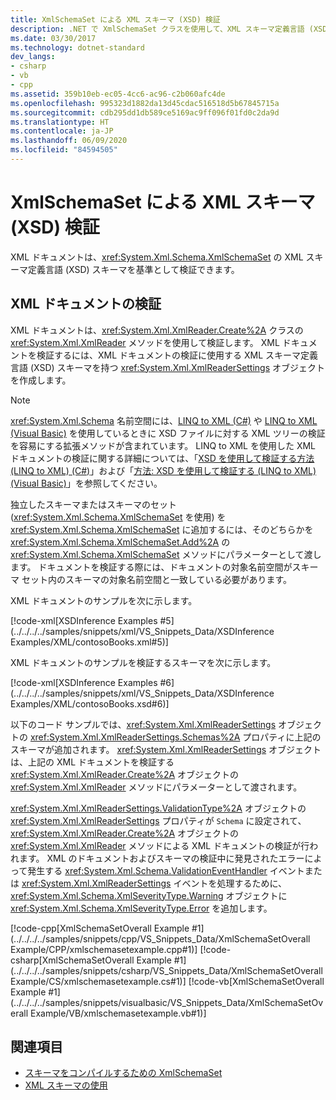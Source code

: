```yaml
---
title: XmlSchemaSet による XML スキーマ (XSD) 検証
description: .NET で XmlSchemaSet クラスを使用して、XML スキーマ定義言語 (XSD) スキーマに対して XML ドキュメントを検証する方法について学習します。
ms.date: 03/30/2017
ms.technology: dotnet-standard
dev_langs:
- csharp
- vb
- cpp
ms.assetid: 359b10eb-ec05-4cc6-ac96-c2b060afc4de
ms.openlocfilehash: 995323d1882da13d45cdac516518d5b67845715a
ms.sourcegitcommit: cdb295dd1db589ce5169ac9ff096f01fd0c2da9d
ms.translationtype: HT
ms.contentlocale: ja-JP
ms.lasthandoff: 06/09/2020
ms.locfileid: "84594505"
---
```

# <a name="xml-schema-xsd-validation-with-xmlschemaset"></a>XmlSchemaSet による XML スキーマ (XSD) 検証

XML ドキュメントは、<xref:System.Xml.Schema.XmlSchemaSet> の XML スキーマ定義言語 (XSD) スキーマを基準として検証できます。  
  
## <a name="validate-xml-documents"></a>XML ドキュメントの検証  
 XML ドキュメントは、<xref:System.Xml.XmlReader.Create%2A> クラスの <xref:System.Xml.XmlReader> メソッドを使用して検証します。 XML ドキュメントを検証するには、XML ドキュメントの検証に使用する XML スキーマ定義言語 (XSD) スキーマを持つ <xref:System.Xml.XmlReaderSettings> オブジェクトを作成します。  
  
> [!NOTE]
> <xref:System.Xml.Schema> 名前空間には、[LINQ to XML (C#)](../../../csharp/programming-guide/concepts/linq/linq-to-xml-overview.md) や [LINQ to XML (Visual Basic)](../../../visual-basic/programming-guide/concepts/linq/linq-to-xml.md) を使用しているときに XSD ファイルに対する XML ツリーの検証を容易にする拡張メソッドが含まれています。 LINQ to XML を使用した XML ドキュメントの検証に関する詳細については、「[XSD を使用して検証する方法 (LINQ to XML) (C#)](../../../csharp/programming-guide/concepts/linq/how-to-validate-using-xsd-linq-to-xml.md)」および「[方法: XSD を使用して検証する (LINQ to XML) (Visual Basic)](../../../visual-basic/programming-guide/concepts/linq/how-to-validate-using-xsd-linq-to-xml.md)」を参照してください。
  
 独立したスキーマまたはスキーマのセット (<xref:System.Xml.Schema.XmlSchemaSet> を使用) を <xref:System.Xml.Schema.XmlSchemaSet> に追加するには、そのどちらかを <xref:System.Xml.Schema.XmlSchemaSet.Add%2A> の <xref:System.Xml.Schema.XmlSchemaSet> メソッドにパラメーターとして渡します。 ドキュメントを検証する際には、ドキュメントの対象名前空間がスキーマ セット内のスキーマの対象名前空間と一致している必要があります。  
  
 XML ドキュメントのサンプルを次に示します。  
  
 [!code-xml[XSDInference Examples #5](../../../../samples/snippets/xml/VS_Snippets_Data/XSDInference Examples/XML/contosoBooks.xml#5)]  
  
 XML ドキュメントのサンプルを検証するスキーマを次に示します。  
  
 [!code-xml[XSDInference Examples #6](../../../../samples/snippets/xml/VS_Snippets_Data/XSDInference Examples/XML/contosoBooks.xsd#6)]  
  
 以下のコード サンプルでは、<xref:System.Xml.XmlReaderSettings> オブジェクトの <xref:System.Xml.XmlReaderSettings.Schemas%2A> プロパティに上記のスキーマが追加されます。 <xref:System.Xml.XmlReaderSettings> オブジェクトは、上記の XML ドキュメントを検証する <xref:System.Xml.XmlReader.Create%2A> オブジェクトの <xref:System.Xml.XmlReader> メソッドにパラメーターとして渡されます。  
  
 <xref:System.Xml.XmlReaderSettings.ValidationType%2A> オブジェクトの <xref:System.Xml.XmlReaderSettings> プロパティが `Schema` に設定されて、<xref:System.Xml.XmlReader.Create%2A> オブジェクトの <xref:System.Xml.XmlReader> メソッドによる XML ドキュメントの検証が行われます。 XML のドキュメントおよびスキーマの検証中に発見されたエラーによって発生する <xref:System.Xml.Schema.ValidationEventHandler> イベントまたは <xref:System.Xml.XmlReaderSettings> イベントを処理するために、<xref:System.Xml.Schema.XmlSeverityType.Warning> オブジェクトに <xref:System.Xml.Schema.XmlSeverityType.Error> を追加します。  
  
 [!code-cpp[XmlSchemaSetOverall Example #1](../../../../samples/snippets/cpp/VS_Snippets_Data/XmlSchemaSetOverall Example/CPP/xmlschemasetexample.cpp#1)]
 [!code-csharp[XmlSchemaSetOverall Example #1](../../../../samples/snippets/csharp/VS_Snippets_Data/XmlSchemaSetOverall Example/CS/xmlschemasetexample.cs#1)]
 [!code-vb[XmlSchemaSetOverall Example #1](../../../../samples/snippets/visualbasic/VS_Snippets_Data/XmlSchemaSetOverall Example/VB/xmlschemasetexample.vb#1)]  
  
## <a name="see-also"></a>関連項目

- [スキーマをコンパイルするための XmlSchemaSet](xmlschemaset-for-schema-compilation.md)
- [XML スキーマの使用](working-with-xml-schemas.md)
